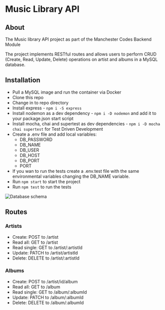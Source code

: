 # Music Library API

## About

The Music library API project as part of the Manchester Codes Backend Module

The project implements RESTful routes and allows users to perform CRUD (Create, Read, Update, Delete) operations on artist and albums in a MySQL database.

## Installation

- Pull a MySQL image and run the container via Docker
- Clone this repo
- Change in to repo directory
- Install express - `npm i -S express`
- Install nodemon as a dev dependency - `npm i -D nodemon` and add it to your package.json start script
- Install mocha, chai and supertest as dev dependencies - `npm i -D mocha chai supertest` for Test Driven Development
- Create a .env file and add local variables:
  - DB_PASSWORD
  - DB_NAME
  - DB_USER
  - DB_HOST
  - DB_PORT
  - PORT
- If you wan to run the tests create a .env.test file with the same environmental variables changing the DB_NAME variable.
- Run `npm start` to start the project
- Run `npm test` to run the tests

![Database schema](https://i.ibb.co/Hpq5yYq/Screenshot-2022-08-13-at-13-37-57.png)

## Routes

### Artists

- Create: POST to /artist
- Read all: GET to /artist
- Read single: GET to /artist/:artistId
- Update: PATCH to /artist/artistId
- Delete: DELETE to /artist/:artistId

### Albums

- Create: POST to /artist/id/album
- Read all: GET to /album
- Read single: GET to /album/:albumId
- Update: PATCH to /album/:albumId
- Delete: DELETE to /album/:albumId